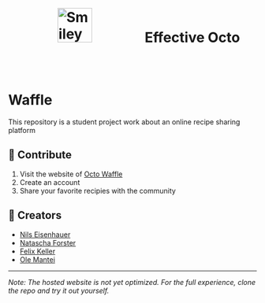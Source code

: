 


<h1 float="left">
  <img src="https://i.imgur.com/1QPNXvA.png" alt="Smiley face" height="70" style="margin:100px;"> 
  Effective Octo Waffle
</h1>
This repository is a student project work about an online recipe sharing platform

## :rocket: Contribute 
1. Visit the website of [Octo Waffle](https://octo-waffle-b2ea8.web.app/)
2. Create an account
3. Share your favorite recipies with the community

## :busts_in_silhouette: Creators 
- [Nils Eisenhauer](https://github.com/eisenils)
- [Natascha Forster](https://github.com/NataschaForster)
- [Felix Keller](https://github.com/felixkeller98)
- [Ole Mantei](https://github.com/OleMantei)

___

<i> Note: The hosted website is not yet optimized. For the full experience, clone the repo and try it out yourself. <i>
